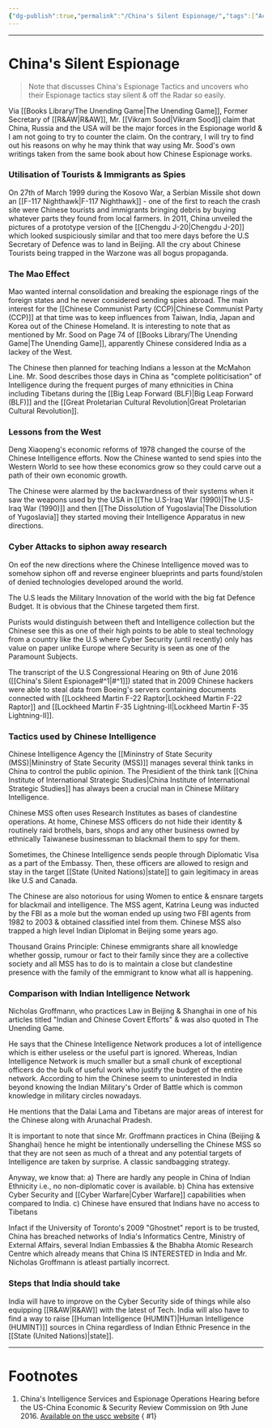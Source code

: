 ```yaml
---
{"dg-publish":true,"permalink":"/China's Silent Espionage/","tags":["Academics","Espionage"]}
---
```



---
# China's Silent Espionage
> Note that discusses China's Espionage Tactics and uncovers  who their Espionage tactics stay silent & off the Radar so easily.

Via [[Books Library/The Unending Game\|The Unending Game]], Former Secretary of [[R&AW\|R&AW]], Mr. [[Vikram Sood\|Vikram Sood]] claim that China, Russia and the USA will be the major forces in the Espionage world & I am not going to try to counter the claim. On the contrary, I will try to find out his reasons on why he may think that way using Mr. Sood's own writings taken from the same book about how Chinese Espionage works.

### Utilisation of Tourists & Immigrants as Spies
On 27th of March 1999 during the Kosovo War, a Serbian Missile shot down an [[F-117 Nighthawk\|F-117 Nighthawk]] - one of the first to reach the crash site were Chinese tourists and immigrants bringing debris by buying whatever parts they found from local farmers. In 2011, China unveiled the pictures of a prototype version of the [[Chengdu J-20\|Chengdu J-20]] which looked suspiciously similar and that too mere days before the U.S Secretary of Defence was to land in Beijing. All the cry about Chinese Tourists being trapped in the Warzone was all bogus propaganda.

### The Mao Effect
Mao wanted internal consolidation and breaking the espionage rings of the foreign states and he never considered sending spies abroad. The main interest for the [[Chinese Communist Party (CCP)\|Chinese Communist Party (CCP)]] at that time was to keep influences from Taiwan, India, Japan and Korea out of the Chinese Homeland. It is interesting to note that as mentioned by Mr. Sood on Page 74 of [[Books Library/The Unending Game\|The Unending Game]], apparently Chinese considered India as a lackey of the West.

The Chinese then planned for teaching Indians a lesson at the McMahon Line.
Mr. Sood describes those days in China as "complete politicisation" of Intelligence during the frequent purges of many ethnicities in China including Tibetans during the [[Big Leap Forward (BLF)\|Big Leap Forward (BLF)]] and the [[Great Proletarian Cultural Revolution\|Great Proletarian Cultural Revolution]].

### Lessons from the West
Deng Xiaopeng's economic reforms of 1978 changed the course of the Chinese Intelligence efforts. Now the Chinese wanted to send spies into the Western World to see how these economics grow so they could carve out a path of their own economic growth.

The Chinese were alarmed by the backwardness of their systems when it saw the weapons used by the USA in [[The U.S-Iraq War (1990)\|The U.S-Iraq War (1990)]] and then [[The Dissolution of Yugoslavia\|The Dissolution of Yugoslavia]] they started moving their Intelligence Apparatus in new directions.

### Cyber Attacks to siphon away research
On eof the new directions where the Chinese Intelligence moved was to somehow siphon off and reverse engineer blueprints and parts found/stolen of denied technologies developed around the world.

The U.S leads the Military Innovation of the world with the big fat Defence Budget. It is obvious that the Chinese targeted them first.

Purists would distinguish between theft and Intelligence collection but the Chinese see this as one of their high points to be able to steal technology from a country like the U.S where Cyber Security (until recently) only has value on paper unlike Europe where Security is seen as one of the Paramount Subjects.

The transcript of the U.S Congressional Hearing on 9th of June 2016 ([[China's Silent Espionage#^1\|#^1]]) stated that in 2009 Chinese hackers were able to steal data from Boeing's servers containing documents connected with [[Lockheed Martin F-22 Raptor\|Lockheed Martin F-22 Raptor]] and [[Lockheed Martin F-35 Lightning-II\|Lockheed Martin F-35 Lightning-II]].

### Tactics used by Chinese Intelligence
Chinese Intelligence Agency the [[Mininstry of State Security (MSS)\|Mininstry of State Security (MSS)]] manages several think tanks in China to control the public opinion. The Presidient of the think tank [[China Institute of International Strategic Studies\|China Institute of International Strategic Studies]] has always been a crucial man in Chinese Military Intelligence.

Chinese MSS often uses Research Institutes as bases of clandestine operations. At home, Chinese MSS officers do not hide their identity & routinely raid brothels, bars, shops and any other business owned by ethnically Taiwanese businessman to blackmail them to spy for them.

Sometimes, the Chinese Intelligence sends people through Diplomatic Visa as a part of the Embassy. Then, these officers are allowed to resign and stay in the target [[State (United Nations)\|state]] to gain legitimacy in areas like U.S and Canada.

The Chinese are also notorious for using Women to entice & ensnare targets for blackmail and intelligence. The MSS agent, Katrina Leung was inducted by the FBI as a mole but the woman ended up using two FBI agents from 1982 to 2003 & obtained classified intel from them. 
Chinese MSS also trapped a high level Indian Diplomat in Beijing some years ago.

Thousand Grains Principle: Chinese emmigrants share all knowledge whether gossip, rumour or fact to their family since they are a collective society and all MSS has to do is to maintain a close but clandestine presence with the family of the emmigrant to know what all is happening.

### Comparison with Indian Intelligence Network
Nicholas Groffmann, who practices Law in Beijing & Shanghai in one of his articles titled "Indian and Chinese Covert Efforts" & was also quoted in The Unending Game.

He says that the Chinese Intelligence Network produces a lot of intelligence which is either useless or the useful part is ignored. Whereas, Indian Intelligence Network is much smaller but a small chunk of exceptional officers do the bulk of useful work who justify the budget of the entire network. According to him the Chinese seem to uninterested in India beyond knowing the Indian Military's Order of Battle which is common knowledge in military circles nowadays.

He mentions that the Dalai Lama and Tibetans are major areas of interest for the Chinese along with Arunachal Pradesh.

It is important to note that since Mr. Groffmann practices in China (Beijing & Shanghai) hence he might be intentionally underselling the Chinese MSS so that they are not seen as much of a threat and any potential targets of Intelligence are taken by surprise. A classic sandbagging strategy.

Anyway, we know that: 
a) There are hardly any people in China of Indian Ethnicity i.e., no non-diplomatic cover is available.
b) China has extensive Cyber Security and [[Cyber Warfare\|Cyber Warfare]] capabilities when compared to India.
c) Chinese have ensured that Indians have no access to Tibetans

Infact if the University of Toronto's 2009 "Ghostnet" report is to be trusted, China has breached networks of India's Informatics Centre, Ministry of External Affairs, several Indian Embassies & the Bhabha Atomic Research Centre which already means that China IS INTERESTED in India and Mr. Nicholas Groffmann is atleast partially incorrect.

### Steps that India should take
India will have to improve on the Cyber Security side of things while also equipping [[R&AW\|R&AW]] with the latest of Tech. India will also have to find a way to raise [[Human Intelligence (HUMINT)\|Human Intelligence (HUMINT)]] sources in China regardless of Indian Ethnic Presence in the [[State (United Nations)\|state]].

---
# Footnotes
1. China's Intelligence Services and Espionage Operations Hearing before the US-China Economic & Security Review Commission on 9th June 2016. [Available on the uscc website](https://www.uscc.gov/sites/default/files/transcripts/June%2009,%202016%20Hearing%20Transcript.pdf)
{ #1}

